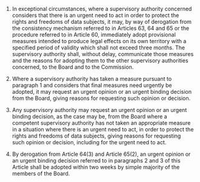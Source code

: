 1. In exceptional circumstances, where a supervisory authority concerned considers that there is an urgent need to act in order to protect the rights and freedoms of data subjects, it may, by way of derogation from the consistency mechanism referred to in Articles 63, 64 and 65 or the procedure referred to in Article 60, immediately adopt provisional measures intended to produce legal effects on its own territory with a specified period of validity which shall not exceed three months. The supervisory authority shall, without delay, communicate those measures and the reasons for adopting them to the other supervisory authorities concerned, to the Board and to the Commission.

2. Where a supervisory authority has taken a measure pursuant to paragraph 1 and considers that final measures need urgently be adopted, it may request an urgent opinion or an urgent binding decision from the Board, giving reasons for requesting such opinion or decision.

3. Any supervisory authority may request an urgent opinion or an urgent binding decision, as the case may be, from the Board where a competent supervisory authority has not taken an appropriate measure in a situation where there is an urgent need to act, in order to protect the rights and freedoms of data subjects, giving reasons for requesting such opinion or decision, including for the urgent need to act.

4. By derogation from Article 64(3) and Article 65(2), an urgent opinion or an urgent binding decision referred to in paragraphs 2 and 3 of this Article shall be adopted within two weeks by simple majority of the members of the Board.
